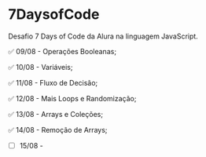 # 7DaysofCode
Desafio 7 Days of Code da Alura na linguagem JavaScript.

:white_check_mark: 09/08 - Operações Booleanas;

:white_check_mark: 10/08 - Variáveis;

:white_check_mark: 11/08 - Fluxo de Decisão;

:white_check_mark: 12/08 - Mais Loops e Randomização;

:white_check_mark: 13/08 - Arrays e Coleções;

:white_check_mark: 14/08 - Remoção de Arrays;

- [ ] 15/08 - 

